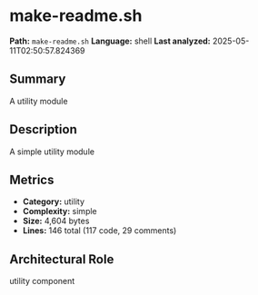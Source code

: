 # make-readme.sh

**Path:** `make-readme.sh`
**Language:** shell
**Last analyzed:** 2025-05-11T02:50:57.824369

## Summary

A utility module

## Description

A simple utility module

## Metrics

- **Category:** utility
- **Complexity:** simple
- **Size:** 4,604 bytes
- **Lines:** 146 total (117 code, 29 comments)

## Architectural Role

utility component
